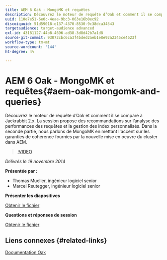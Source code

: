 ```yaml
---
title: AEM 6 Oak - MongoMK et requêtes
description: Découvrez le moteur de requête d’Oak et comment il se compare à Jackrabbit 2.x. La session propose des recommandations sur l’analyse des performances des requêtes et la gestion des index personnalisés. Dans la seconde partie, nous parlons de MongoMK en mettant l'accent sur les garanties de cohérence fournies par la nouvelle mise en oeuvre du cluster dans AEM.
uuid: 110e7e51-6e0c-4eae-9bc3-063e16b0ec92
discoiquuid: 51d59018-e137-4370-8530-9c38dca34343
targetaudience: target-audience advanced
exl-id: 43181127-44b8-4696-ad38-3d8d42b7a1d8
source-git-commit: 93072cbc6ca3f4bded2aeb1e8e92a2345ce4623f
workflow-type: tm+mt
source-wordcount: '144'
ht-degree: 4%

---
```


# AEM 6 Oak - MongoMK et requêtes{#aem-oak-mongomk-and-queries}

Découvrez le moteur de requête d’Oak et comment il se compare à Jackrabbit 2.x. La session propose des recommandations sur l’analyse des performances des requêtes et la gestion des index personnalisés. Dans la seconde partie, nous parlons de MongoMK en mettant l&#39;accent sur les garanties de cohérence fournies par la nouvelle mise en oeuvre du cluster dans AEM.

>[!VIDEO](https://video.tv.adobe.com/v/19402/?quality=9)

*Délivrés le 19 novembre 2014*

**Présentée par :**

* Thomas Mueller, ingénieur logiciel senior
* Marcel Reutegger, ingénieur logiciel senior

**Présenter les diapositives**

[Obtenir le fichier](assets/aem-6-oak-mongomk-and-queries.pdf)

**Questions et réponses de session**

[Obtenir le fichier](assets/q-a-11-19-14-gem-session-oak.pdf)

## Liens connexes {#related-links}

[Documentation Oak](http://jackrabbit.apache.org/oak/docs/)

<!--
[Get back to the Overview](https://helpx.adobe.com/experience-manager/kt/eseminars/gems/aem-index.html)
-->

